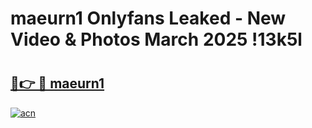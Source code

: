 # maeurn1 Onlyfans Leaked - New Video & Photos March 2025 !13k5l

# <h2><a href="https://dnk2a4.iuczelnia.edu.pl?title=maeurn1&ref=13k5l">🔗👉 🔴 maeurn1</a></h2>

[![acn](https://github.com/user-attachments/assets/0f9c940e-d8b0-45ae-aac7-cd30a18b3e1c)](https://dnk2a4.iuczelnia.edu.pl?title=maeurn1&ref=13k5l)

